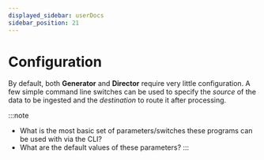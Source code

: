 ```yaml
---
displayed_sidebar: userDocs
sidebar_position: 21
---
```


# Configuration

By default, both **Generator** and **Director** require very little configuration. A few simple command line switches can be used to specify the _source_ of the data to be ingested and the _destination_ to route it after processing.

:::note
* What is the most basic set of parameters/switches these programs can be used with via the CLI?
* What are the default values of these parameters?
:::
